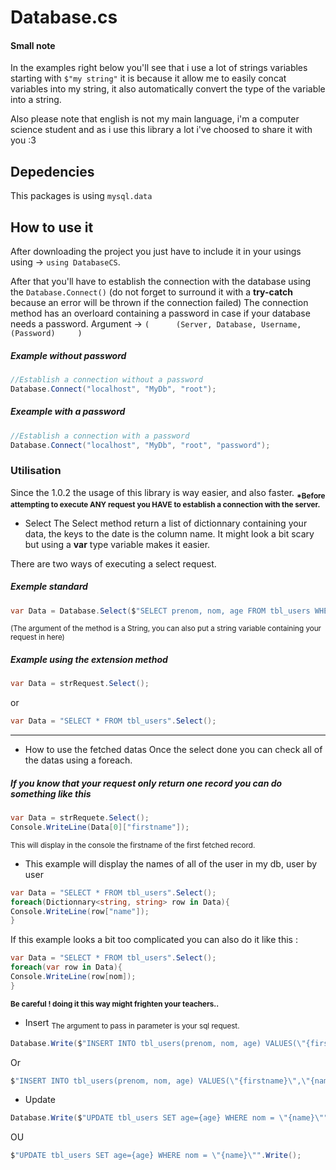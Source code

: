 
# Database.cs
#### Small note
In the examples right below you'll see that i use a lot of strings variables starting with `$"my string"` it is because it allow me to easily concat variables into my string, it also automatically convert the type of the variable into a string.

Also please note that english is not my main language, i'm a computer science student and as i use this library a lot i've choosed to share it with you :3
## Depedencies
This packages is using `mysql.data`
## How to use it
After downloading the project you just have to include it in your usings using -> `using DatabaseCS`.

After that you'll have to establish the connection with the database using the  `Database.Connect()` (do not forget to surround it with a **try-catch** because an error will be thrown if the connection failed)
The connection method has an overloard containing a password in case if your database needs a password.
Argument -> `(      (Server, Database, Username, (Password)     )`
##### Example without password
```cs
//Establish a connection without a password
Database.Connect("localhost", "MyDb", "root");
``` 
##### Exeample with a password
```cs
//Establish a connection with a password
Database.Connect("localhost", "MyDb", "root", "password");
``` 
### Utilisation
Since the 1.0.2 the usage of this library is way easier, and also faster.
<sub>**\*Before attempting to execute ANY request you HAVE to establish a connection with the server.**</sub>
- Select
The Select method return a list of dictionnary containing your data, the keys to the date is the column name. 
It might look a bit scary but using a **var** type variable makes it easier. 

There are two ways of executing a select request.
##### Exemple standard

```cs
var Data = Database.Select($"SELECT prenom, nom, age FROM tbl_users WHERE id={this.Id}");
```
<sub>(The argument of the method is a String, you can also put a string variable containing your request in here)</sub>
##### Example using the extension method

```cs
var Data = strRequest.Select();
```
or
```cs
var Data = "SELECT * FROM tbl_users".Select();
```
_________________

- How to use the fetched datas
Once the select done you can check all of the datas using a foreach.


##### If you know that your request only return one record you can do something like this
```cs
var Data = strRequete.Select();
Console.WriteLine(Data[0]["firstname"]);
```
<sub>This will display in the console the firstname of the first fetched record.</sub>
- This example will display the names of all of the user in my db, user by user

```cs
var Data = "SELECT * FROM tbl_users".Select();
foreach(Dictionnary<string, string> row in Data){
Console.WriteLine(row["name"]);
}
```

If this example looks a bit too complicated you can also do it like this : 
```cs
var Data = "SELECT * FROM tbl_users".Select();
foreach(var row in Data){
Console.WriteLine(row[nom]);
}
```
<sub> **Be careful ! doing it this way might frighten your teachers..**</sub>
- Insert
<sub>The argument to pass in parameter is your sql request.</sub>

```cs
Database.Write($"INSERT INTO tbl_users(prenom, nom, age) VALUES(\"{firstname}\",\"{name}\",{age}");
```
Or
```cs
$"INSERT INTO tbl_users(prenom, nom, age) VALUES(\"{firstname}\",\"{name}\",{age}".Write();
```
- Update
```cs
Database.Write($"UPDATE tbl_users SET age={age} WHERE nom = \"{name}\"");
```
OU
```cs
$"UPDATE tbl_users SET age={age} WHERE nom = \"{name}\"".Write();
```